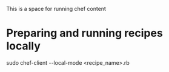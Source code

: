 This is a space for running chef content

# Preparing and running recipes locally

sudo chef-client --local-mode <recipe_name>.rb


